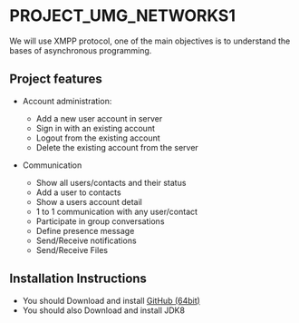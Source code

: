 # PROJECT_UMG_NETWORKS1

We will use XMPP protocol, one of the main objectives is to understand the bases of asynchronous programming.  

## Project features

- Account administration:

  - Add a new user account in server
  - Sign in with an existing account
  - Logout from the existing account
  - Delete the existing account from the server
  
- Communication

  - Show all users/contacts and their status
  - Add a user to contacts
  - Show a users account detail
  - 1 to 1 communication with any user/contact
  - Participate in group conversations
  - Define presence message
  - Send/Receive notifications
  - Send/Receive Files
  
 ## Installation Instructions
 
 - You should Download and install  [GitHub (64bit)](https://desktop.github.com/)
 - You should also Download and install JDK8
